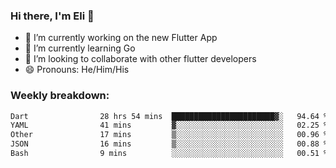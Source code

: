 ### Hi there, I'm Eli 👋
- 🔭 I’m currently working on the new Flutter App
- 🌱 I’m currently learning Go
- 🦄 I’m looking to collaborate with other flutter developers
- 😄 Pronouns: He/Him/His

### Weekly breakdown:
<!--START_SECTION:waka-->

```txt
Dart                28 hrs 54 mins  ███████████████████████▓░   94.64 %
YAML                41 mins         ▓░░░░░░░░░░░░░░░░░░░░░░░░   02.25 %
Other               17 mins         ▒░░░░░░░░░░░░░░░░░░░░░░░░   00.96 %
JSON                16 mins         ▒░░░░░░░░░░░░░░░░░░░░░░░░   00.88 %
Bash                9 mins          ░░░░░░░░░░░░░░░░░░░░░░░░░   00.51 %
```

<!--END_SECTION:waka-->
